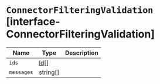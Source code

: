 # `ConnectorFilteringValidation` [interface-ConnectorFilteringValidation]

| Name | Type | Description |
| - | - | - |
| `ids` | [Id](./Id.md)[] | &nbsp; |
| `messages` | string[] | &nbsp; |
